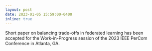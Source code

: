 ```yaml
---
layout: post
date: 2023-01-05 15:59:00-0400
inline: true
---
```


Short paper on balancing trade-offs in federated learning has been
accepted for the Work-in-Progress session of the 2023 IEEE PerCom Conference in Atlanta, GA.
